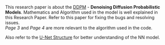 This research paper is about the [DDPM](DDPM.pdf) - **Denoising Diffusion Probabilistic Models**. Mathematics and Algorithm used in the model is well explained in this Research Paper.
Refer to this paper for fixing the bugs and resolving issues.  
*Page 3* and *Page 4* are more relevant to the algorithm used in the code.

Also refer to the [U-Net Structure](https://www.geeksforgeeks.org/u-net-architecture-explained/) for better understanding of the NN model.
